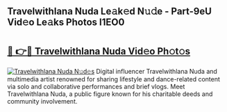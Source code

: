 ## Travelwithlana Nuda Le𝚊k𝚎d N𝚞𝚍e - Part-9eU Vid𝚎o Le𝚊ks Photos I1EO0

# <h2><a href="http://fbbuhav.evod.top/?m=Travelwithlana+Nuda">🔗 👉🔴 Travelwithlana Nuda Vid𝚎o Ph𝚘t𝚘s</a></h2>

[![Travelwithlana Nuda N𝚞d𝚎s](https://i.imgur.com/8V9OHl7.gif)](http://fbbuhav.evod.top/?m=Travelwithlana+Nuda)
Digital influencer Travelwithlana Nuda and multimedia artist renowned for sharing lifestyle and dance-related content via solo and collaborative performances and brief vlogs. Meet Travelwithlana Nuda, a public figure known for his charitable deeds and community involvement. 
